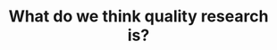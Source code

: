 ---
layout: page
title:  "What do we think quality research is?"
lang: en
permalink: "/quality-research/"
category: "Best practices"
trans_url: "/fr-needed/"
---